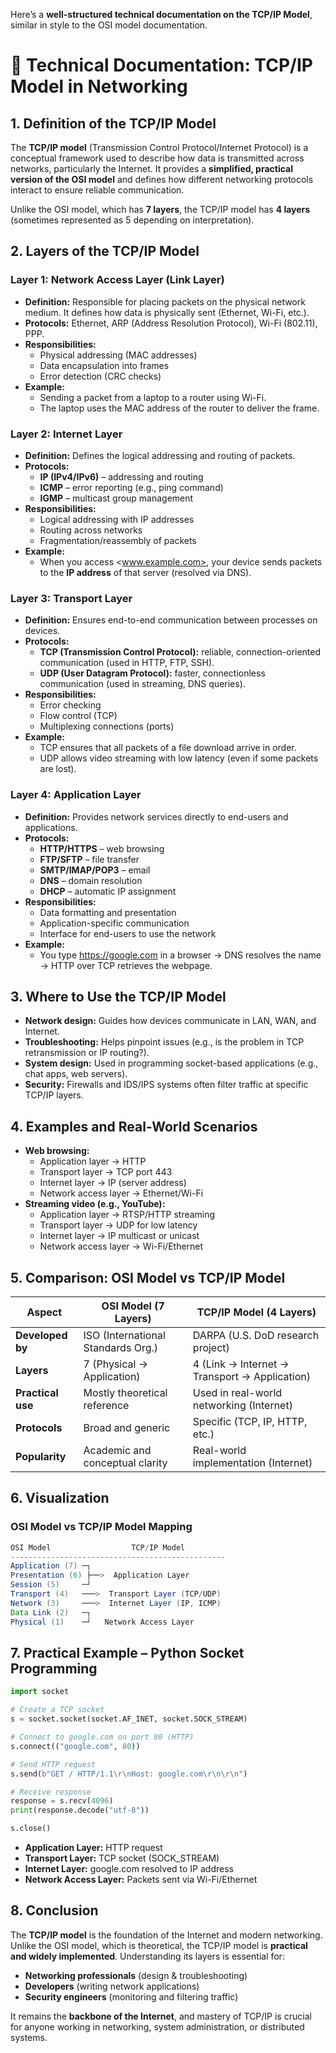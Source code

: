 Here’s a **well-structured technical documentation on the TCP/IP Model**, similar in style to the OSI model documentation.

# 📘 Technical Documentation: TCP/IP Model in Networking

## 1\. ****Definition of the TCP/IP Model****

The **TCP/IP model** (Transmission Control Protocol/Internet Protocol) is a conceptual framework used to describe how data is transmitted across networks, particularly the Internet. It provides a **simplified, practical version of the OSI model** and defines how different networking protocols interact to ensure reliable communication.

Unlike the OSI model, which has **7 layers**, the TCP/IP model has **4 layers** (sometimes represented as 5 depending on interpretation).

## 2\. ****Layers of the TCP/IP Model****

### ****Layer 1: Network Access Layer (Link Layer)****

- **Definition:** Responsible for placing packets on the physical network medium. It defines how data is physically sent (Ethernet, Wi-Fi, etc.).
- **Protocols:** Ethernet, ARP (Address Resolution Protocol), Wi-Fi (802.11), PPP.
- **Responsibilities:**
  - Physical addressing (MAC addresses)
  - Data encapsulation into frames
  - Error detection (CRC checks)
- **Example:**
  - Sending a packet from a laptop to a router using Wi-Fi.
  - The laptop uses the MAC address of the router to deliver the frame.

### ****Layer 2: Internet Layer****

- **Definition:** Defines the logical addressing and routing of packets.
- **Protocols:**
  - **IP (IPv4/IPv6)** – addressing and routing
  - **ICMP** – error reporting (e.g., ping command)
  - **IGMP** – multicast group management
- **Responsibilities:**
  - Logical addressing with IP addresses
  - Routing across networks
  - Fragmentation/reassembly of packets
- **Example:**
  - When you access <www.example.com>, your device sends packets to the **IP address** of that server (resolved via DNS).

### ****Layer 3: Transport Layer****

- **Definition:** Ensures end-to-end communication between processes on devices.
- **Protocols:**
  - **TCP (Transmission Control Protocol):** reliable, connection-oriented communication (used in HTTP, FTP, SSH).
  - **UDP (User Datagram Protocol):** faster, connectionless communication (used in streaming, DNS queries).
- **Responsibilities:**
  - Error checking
  - Flow control (TCP)
  - Multiplexing connections (ports)
- **Example:**
  - TCP ensures that all packets of a file download arrive in order.
  - UDP allows video streaming with low latency (even if some packets are lost).

### ****Layer 4: Application Layer****

- **Definition:** Provides network services directly to end-users and applications.
- **Protocols:**
  - **HTTP/HTTPS** – web browsing
  - **FTP/SFTP** – file transfer
  - **SMTP/IMAP/POP3** – email
  - **DNS** – domain resolution
  - **DHCP** – automatic IP assignment
- **Responsibilities:**
  - Data formatting and presentation
  - Application-specific communication
  - Interface for end-users to use the network
- **Example:**
  - You type <https://google.com> in a browser → DNS resolves the name → HTTP over TCP retrieves the webpage.

## 3\. ****Where to Use the TCP/IP Model****

- **Network design:** Guides how devices communicate in LAN, WAN, and Internet.
- **Troubleshooting:** Helps pinpoint issues (e.g., is the problem in TCP retransmission or IP routing?).
- **System design:** Used in programming socket-based applications (e.g., chat apps, web servers).
- **Security:** Firewalls and IDS/IPS systems often filter traffic at specific TCP/IP layers.

## 4\. ****Examples and Real-World Scenarios****

- **Web browsing:**
  - Application layer → HTTP
  - Transport layer → TCP port 443
  - Internet layer → IP (server address)
  - Network access layer → Ethernet/Wi-Fi
- **Streaming video (e.g., YouTube):**
  - Application layer → RTSP/HTTP streaming
  - Transport layer → UDP for low latency
  - Internet layer → IP multicast or unicast
  - Network access layer → Wi-Fi/Ethernet

## 5\. ****Comparison: OSI Model vs TCP/IP Model****

| **Aspect** | **OSI Model (7 Layers)** | **TCP/IP Model (4 Layers)** |
| --- | --- | --- |
| **Developed by** | ISO (International Standards Org.) | DARPA (U.S. DoD research project) |
| **Layers** | 7 (Physical → Application) | 4 (Link → Internet → Transport → Application) |
| **Practical use** | Mostly theoretical reference | Used in real-world networking (Internet) |
| **Protocols** | Broad and generic | Specific (TCP, IP, HTTP, etc.) |
| **Popularity** | Academic and conceptual clarity | Real-world implementation (Internet) |

## 6\. ****Visualization****

### OSI Model vs TCP/IP Model Mapping

```java
OSI Model                  TCP/IP Model
------------------------------------------------
Application (7) ─┐
Presentation (6) ├──>  Application Layer
Session (5)     ─┘
Transport (4)   ───>  Transport Layer (TCP/UDP)
Network (3)     ───>  Internet Layer (IP, ICMP)
Data Link (2)   ─┐
Physical (1)    ─┘   Network Access Layer
```

## 7\. ****Practical Example – Python Socket Programming****

```python
import socket

# Create a TCP socket
s = socket.socket(socket.AF_INET, socket.SOCK_STREAM)

# Connect to google.com on port 80 (HTTP)
s.connect(("google.com", 80))

# Send HTTP request
s.send(b"GET / HTTP/1.1\r\nHost: google.com\r\n\r\n")

# Receive response
response = s.recv(4096)
print(response.decode("utf-8"))

s.close()
```

- **Application Layer:** HTTP request
- **Transport Layer:** TCP socket (SOCK_STREAM)
- **Internet Layer:** google.com resolved to IP address
- **Network Access Layer:** Packets sent via Wi-Fi/Ethernet

## 8\. ****Conclusion****

The **TCP/IP model** is the foundation of the Internet and modern networking. Unlike the OSI model, which is theoretical, the TCP/IP model is **practical and widely implemented**. Understanding its layers is essential for:

- **Networking professionals** (design & troubleshooting)
- **Developers** (writing network applications)
- **Security engineers** (monitoring and filtering traffic)

It remains the **backbone of the Internet**, and mastery of TCP/IP is crucial for anyone working in networking, system administration, or distributed systems.